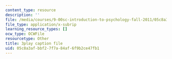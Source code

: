 ```yaml
---
content_type: resource
description: ''
file: /media/courses/9-00sc-introduction-to-psychology-fall-2011/05c8a3afbbf27f7a84af6f9b2ce47fb1_kD3CswjYb2E.srt
file_type: application/x-subrip
learning_resource_types: []
ocw_type: OCWFile
resourcetype: Other
title: 3play caption file
uid: 05c8a3af-bbf2-7f7a-84af-6f9b2ce47fb1
---
```


